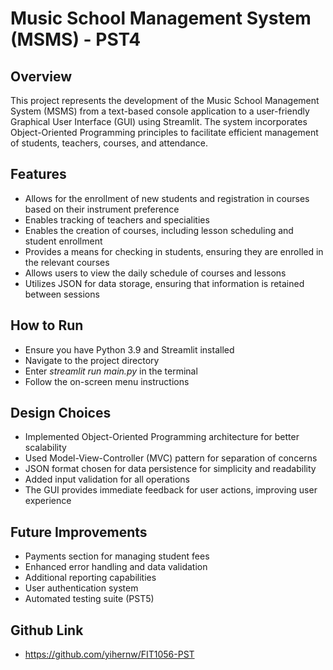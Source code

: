 # Music School Management System (MSMS) - PST4
## Overview
This project represents the development of the Music School Management System (MSMS) from a text-based console application to a user-friendly Graphical User Interface (GUI) using Streamlit. The system incorporates Object-Oriented Programming principles to facilitate efficient management of students, teachers, courses, and attendance.

## Features
- Allows for the enrollment of new students and registration in courses based on their instrument preference
- Enables tracking of teachers and specialities
- Enables the creation of courses, including lesson scheduling and student enrollment
- Provides a means for checking in students, ensuring they are enrolled in the relevant courses
- Allows users to view the daily schedule of courses and lessons
- Utilizes JSON for data storage, ensuring that information is retained between sessions

## How to Run
- Ensure you have Python 3.9 and Streamlit installed
- Navigate to the project directory
- Enter *streamlit run main.py* in the terminal
- Follow the on-screen menu instructions

## Design Choices
- Implemented Object-Oriented Programming architecture for better scalability
- Used Model-View-Controller (MVC) pattern for separation of concerns
- JSON format chosen for data persistence for simplicity and readability
- Added input validation for all operations
- The GUI provides immediate feedback for user actions, improving user experience

## Future Improvements
- Payments section for managing student fees
- Enhanced error handling and data validation
- Additional reporting capabilities
- User authentication system
- Automated testing suite (PST5)

## Github Link
- https://github.com/yihernw/FIT1056-PST

